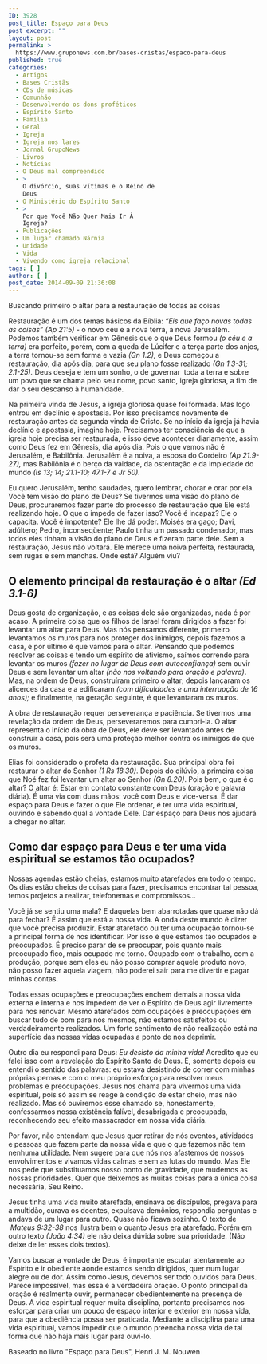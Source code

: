```yaml
---
ID: 3928
post_title: Espaço para Deus
post_excerpt: ""
layout: post
permalink: >
  https://www.gruponews.com.br/bases-cristas/espaco-para-deus
published: true
categories:
  - Artigos
  - Bases Cristãs
  - CDs de músicas
  - Comunhão
  - Desenvolvendo os dons proféticos
  - Espírito Santo
  - Família
  - Geral
  - Igreja
  - Igreja nos lares
  - Jornal GrupoNews
  - Livros
  - Notícias
  - O Deus mal compreendido
  - >
    O divórcio, suas vítimas e o Reino de
    Deus
  - O Ministério do Espírito Santo
  - >
    Por que Você Não Quer Mais Ir À
    Igreja?
  - Publicações
  - Um lugar chamado Nárnia
  - Unidade
  - Vida
  - Vivendo como igreja relacional
tags: [ ]
author: [ ]
post_date: 2014-09-09 21:36:08
---
```

<p class="lead">Buscando primeiro o altar para a restauração de todas as coisas</p>
Restauração é um dos temas básicos da Bíblia: <i>“Eis que faço novas todas as coisas” (Ap 21:5) -</i> o novo céu e a nova terra, a nova Jerusalém. Podemos também verificar em Gênesis que o que Deus formou <i>(o céu e a terra)</i> era perfeito, porém, com a queda de Lúcifer e a terça parte dos anjos, a terra tornou-se sem forma e vazia <i>(Gn 1.2),</i> e Deus começou a restauração, dia após dia, para que seu plano fosse realizado <i>(Gn 1.3-31; 2.1-25).</i> Deus deseja e tem um sonho, o de governar  toda a terra e sobre um povo que se chama pelo seu nome, povo santo, igreja gloriosa, a fim de dar o seu descanso à humanidade.

Na primeira vinda de Jesus, a igreja gloriosa quase foi formada. Mas logo entrou em declínio e apostasia. Por isso precisamos novamente de restauração antes da segunda vinda de Cristo. Se no início da igreja já havia declínio e apostasia, imagine hoje. Precisamos ter consciência de que a igreja hoje precisa ser restaurada, e isso deve acontecer diariamente, assim como Deus fez em Gênesis, dia após dia. Pois o que vemos não é Jerusalém, é Babilônia. Jerusalém é a noiva, a esposa do Cordeiro <i>(Ap 21.9-27),</i> mas Babilônia é o berço da vaidade, da ostentação e da impiedade do mundo <i>(Is 13; 14; 21.1-10; 47.1-7 e Jr 50).</i>

Eu quero Jerusalém, tenho saudades, quero lembrar, chorar e orar por ela. Você tem visão do plano de Deus? Se tivermos uma visão do plano de Deus, procuraremos fazer parte do processo de restauração que Ele está realizando hoje. O que o impede de fazer isso? Você é incapaz? Ele o capacita. Você é impotente? Ele lhe dá poder. Moisés era gago; Davi, adúltero; Pedro, inconseqüente; Paulo tinha um passado condenador, mas todos eles tinham a visão do plano de Deus e fizeram parte dele. Sem a restauração, Jesus não voltará. Ele merece uma noiva perfeita, restaurada, sem rugas e sem manchas. Onde está? Alguém viu?
<h2>O elemento principal da restauração é o altar <i>(Ed 3.1-6)</i></h2>
Deus gosta de organização, e as coisas dele são organizadas, nada é por acaso. A primeira coisa que os filhos de Israel foram dirigidos a fazer foi levantar um altar para Deus. Mas nós pensamos diferente, primeiro levantamos os muros para nos proteger dos inimigos, depois fazemos a casa, e por último é que vamos para o altar. Pensando que podemos resolver as coisas e tendo um espírito de ativismo, saímos correndo para levantar os muros <i>(fazer no lugar de Deus com autoconfiança)</i> sem ouvir Deus e sem levantar um altar<i> (não nos voltando para oração e palavra)</i>. Mas, na ordem de Deus, construíram primeiro o altar; depois lançaram os alicerces da casa e a edificaram <i>(com dificuldades e uma interrupção de 16 anos);</i> e finalmente, na geração seguinte, é que levantaram os muros.

A obra de restauração requer perseverança e paciência. Se tivermos uma revelação da ordem de Deus, perseveraremos para cumpri-la. O altar representa o início da obra de Deus, ele deve ser levantado antes de construir a casa, pois será uma proteção melhor contra os inimigos do que os muros.

Elias foi considerado o profeta da restauração. Sua principal obra foi restaurar o altar do Senhor <i>(1 Rs 18.30)</i>. Depois do dilúvio, a primeira coisa que Noé fez foi levantar um altar ao Senhor <i>(Gn 8.20)</i>. Pois bem, o que é o altar? O altar é: Estar em contato constante com Deus (oração e palavra diária). É uma via com duas mãos: você com Deus e vice-versa. É dar espaço para Deus e fazer o que Ele ordenar, é ter uma vida espiritual, ouvindo e sabendo qual a vontade Dele. Dar espaço para Deus nos ajudará a chegar no altar.<strong><strong> </strong></strong>
<h2>Como dar espaço para Deus e ter uma vida espiritual se estamos tão ocupados?</h2>
Nossas agendas estão cheias, estamos muito atarefados em todo o tempo. Os dias estão cheios de coisas para fazer, precisamos encontrar tal pessoa, temos projetos a realizar, telefonemas e compromissos...

Você já se sentiu uma mala? E daquelas bem abarrotadas que quase não dá para fechar? É assim que está a nossa vida. A onda deste mundo é dizer que você precisa produzir. Estar atarefado ou ter uma ocupação tornou-se a principal forma de nos identificar. Por isso é que estamos tão ocupados e preocupados. É preciso parar de se preocupar, pois quanto mais preocupado fico, mais ocupado me torno. Ocupado com o trabalho, com a produção, porque sem eles eu não posso comprar aquele produto novo, não posso fazer aquela viagem, não poderei sair para me divertir e pagar minhas contas.

Todas essas ocupações e preocupações enchem demais a nossa vida externa e interna e nos impedem de ver o Espírito de Deus agir livremente para nos renovar. Mesmo atarefados com ocupações e preocupações em buscar tudo de bom para nós mesmos, não estamos satisfeitos ou verdadeiramente realizados. Um forte sentimento de não realização está na superfície das nossas vidas ocupadas a ponto de nos deprimir.

Outro dia eu respondi para Deus:<i> Eu desisto da minha vida!</i> Acredito que eu falei isso com a revelação do Espírito Santo de Deus. E, somente depois eu entendi o sentido das palavras: eu estava desistindo de correr com minhas próprias pernas e com o meu próprio esforço para resolver meus problemas e preocupações. Jesus nos chama para vivermos uma vida espiritual, pois só assim se reage à condição de estar cheio, mas não realizado. Mas só ouviremos esse chamado se, honestamente, confessarmos nossa existência falível, desabrigada e preocupada, reconhecendo seu efeito massacrador em nossa vida diária.

Por favor, não entendam que Jesus quer retirar de nós eventos, atividades e pessoas que fazem parte da nossa vida e que o que fazemos não tem nenhuma utilidade. Nem sugere para que nós nos afastemos de nossos envolvimentos e vivamos vidas calmas e sem as lutas do mundo. Mas Ele nos pede que substituamos nosso ponto de gravidade, que mudemos as nossas prioridades. Quer que deixemos as muitas coisas para a única coisa necessária, Seu Reino.

Jesus tinha uma vida muito atarefada, ensinava os discípulos, pregava para a multidão, curava os doentes, expulsava demônios, respondia perguntas e andava de um lugar para outro. Quase não ficava sozinho. O texto de  <i>Mateus 9:32-38</i> nos ilustra bem o quanto Jesus era atarefado. Porém em outro texto <i>(João 4:34)</i> ele não deixa dúvida sobre sua prioridade. (Não deixe de ler esses dois textos).

Vamos buscar a vontade de Deus, é importante escutar atentamente ao Espírito e ir obediente aonde estamos sendo dirigidos, quer num lugar alegre ou de dor. Assim como Jesus, devemos ser todo ouvidos para Deus. Parece impossível, mas essa é a verdadeira oração. O ponto principal da oração é realmente ouvir, permanecer obedientemente na presença de Deus. A vida espiritual requer muita disciplina, portanto precisamos nos esforçar para criar um pouco de espaço interior e exterior em nossa vida, para que a obediência possa ser praticada. Mediante a disciplina para uma vida espiritual, vamos impedir que o mundo preencha nossa vida de tal forma que não haja mais lugar para ouvi-lo.

Baseado no livro "Espaço para Deus", Henri J. M. Nouwen